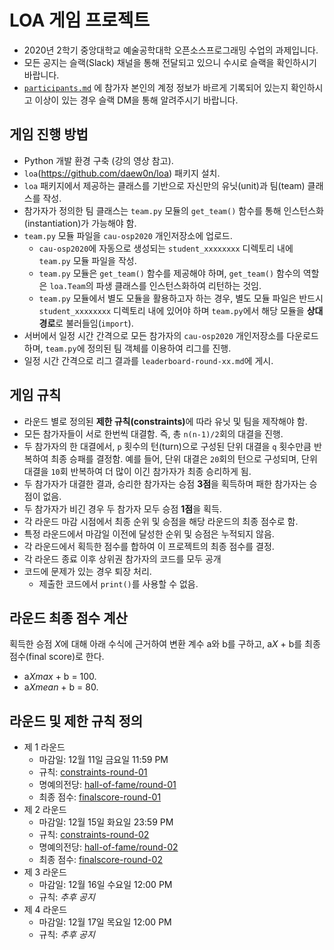 # LOA 게임 프로젝트

- 2020년 2학기 중앙대학교 예술공학대학 오픈소스프로그래밍 수업의 과제입니다.
- 모든 공지는 슬랙(Slack) 채널을 통해 전달되고 있으니 수시로 슬랙을 확인하시기 바랍니다.
- [`participants.md`](participants.md) 에 참가자 본인의 계정 정보가 바르게 기록되어 있는지 확인하시고 이상이 있는 경우 슬랙 DM을 통해 알려주시기 바랍니다.

## 게임 진행 방법
- Python 개발 환경 구축 (강의 영상 참고).
- `loa`(https://github.com/daew0n/loa) 패키지 설치.
- `loa` 패키지에서 제공하는 클래스를 기반으로 자신만의 유닛(unit)과 팀(team) 클래스를 작성.
- 참가자가 정의한 팀 클래스는 `team.py` 모듈의 `get_team()` 함수를 통해 인스턴스화(instantiation)가 가능해야 함.
- `team.py` 모듈 파일을 `cau-osp2020` 개인저장소에 업로드.
    - `cau-osp2020`에 자동으로 생성되는 `student_xxxxxxxx` 디렉토리 내에 `team.py` 모듈 파일을 작성.
    - `team.py` 모듈은 `get_team()` 함수를 제공해야 하며, `get_team()` 함수의 역할은 `loa.Team`의 파생 클래스를 인스턴스화하여 리턴하는 것임.
    - `team.py` 모듈에서 별도 모듈을 활용하고자 하는 경우,
      별도 모듈 파일은 반드시 `student_xxxxxxxx` 디렉토리 내에 있어야 하며 `team.py`에서 해당 모듈을 **상대경로**로 불러들임(`import`).
- 서버에서 일정 시간 간격으로 모든 참가자의 `cau-osp2020` 개인저장소를 다운로드하며, `team.py`에 정의된 팀 객체를 이용하여 리그를 진행.
- 일정 시간 간격으로 리그 결과를 `leaderboard-round-xx.md`에 게시.

## 게임 규칙
- 라운드 별로 정의된 <strong>제한 규칙(constraints)</strong>에 따라 유닛 및 팀을 제작해야 함.
- 모든 참가자들이 서로 한번씩 대결함. 즉, 총 `n(n-1)/2`회의 대결을 진행.
- 두 참가자의 한 대결에서, `p` 횟수의 턴(turn)으로 구성된 단위 대결을 `q` 횟수만큼 반복하여 최종 승패를 결정함. 예를 들어, 단위 대결은 `20`회의 턴으로 구성되며, 단위 대결을 `10`회 반복하여 더 많이 이긴 참가자가 최종 승리하게 됨.
- 두 참가자가 대결한 결과, 승리한 참가자는 승점 **3점**을 획득하며 패한 참가자는 승점이 없음.
- 두 참가자가 비긴 경우 두 참가자 모두 승점 **1점**을 획득.
- 각 라운드 마감 시점에서 최종 순위 및 승점을 해당 라운드의 최종 점수로 함.
- 특정 라운드에서 마감일 이전에 달성한 순위 및 승점은 누적되지 않음.
- 각 라운드에서 획득한 점수를 합하여 이 프로젝트의 최종 점수를 결정.
- 각 라운드 종료 이후 상위권 참가자의 코드를 모두 공개
- 코드에 문제가 있는 경우 퇴장 처리.
   - 제출한 코드에서 `print()`를 사용할 수 없음.

## 라운드 최종 점수 계산
  획득한 승점 *X*에 대해 아래 수식에 근거하여 변환 계수 a와 b를 구하고, a*X* + b를 최종 점수(final score)로 한다.
  - a*Xmax* + b = 100.
  - a*Xmean* + b = 80.


## 라운드 및 제한 규칙 정의
- 제 1 라운드
    - 마감일: 12월 11일 금요일 11:59 PM
    - 규칙: [constraints-round-01](constraints/constraints-round-01.ipynb)
    - 명예의전당: [hall-of-fame/round-01](hall-of-fame/round-01)
    - 최종 점수: [finalscore-round-01](finalscore-round-01.md)
- 제 2 라운드
    - 마감일: 12월 15일 화요일 23:59 PM
    - 규칙: [constraints-round-02](constraints/constraints-round-02.ipynb)
    - 명예의전당: [hall-of-fame/round-02](hall-of-fame/round-02)
    - 최종 점수: [finalscore-round-02](finalscore-round-02.md)
- 제 3 라운드
    - 마감일: 12월 16일 수요일 12:00 PM
    - 규칙: *추후 공지*    
- 제 4 라운드
    - 마감일: 12월 17일 목요일 12:00 PM
    - 규칙: *추후 공지*    
